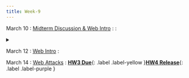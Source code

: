 ```yaml
---
title: Week-9
---
```





March 10
: [Midterm Discussion & Web Intro](https://purdue.brightspace.com/d2l/le/content/832199/viewContent/14727821/View)
  : 
  : <details title="recommended readings" class="my"><summary><i class="icon fas fa-book-reader "></i></summary><span class="fs-2" markdown=1>Read:[Robust defenses for cross-site request forgery](https://seclab.stanford.edu/websec/csrf/csrf.pdf) by Adam Barth, et al., and [Finding and Fixing DOM-based XSS with Static Analysis](https://blog.mozilla.org/attack-and-defense/2021/11/03/finding-and-fixing-dom-based-xss-with-static-analysis/) by Frederik Brun</span></details> 

March 12
: [Web Intro](https://purdue.brightspace.com/d2l/le/content/832199/Home?itemIdentifier=D2L.LE.Content.ContentObject.ModuleCO-14746477)
  :  

March 14
: [Web Attacks](https://purdue.brightspace.com/d2l/le/content/832199/Home?itemIdentifier=D2L.LE.Content.ContentObject.ModuleCO-14746477)
  : [**HW3 Due**](https://purdue.brightspace.com/d2l/le/content/832199/viewContent/14256149/View){: .label .label-yellow }[**HW4 Release**](#){: .label .label-purple }
